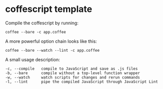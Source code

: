 # coffescript template

Compile the coffescript by running:

    coffee --bare -c app.coffee

A more powerful option chain looks like this:

    coffee --bare --watch --lint -c app.coffee


A small usage description:

    -c, --compile   compile to JavaScript and save as .js files
    -b, --bare      compile without a top-level function wrapper
    -w, --watch     watch scripts for changes and rerun commands
    -l, --lint      pipe the compiled JavaScript through JavaScript Lint
